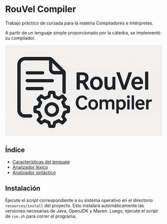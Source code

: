 # RouVel Compiler

Trabajo práctico de cursada para la materia Compiladores e Intérpretes.

A partir de un lenguaje simple proporcionado por la cátedra, se implementó su compilador.

![Ícono](resources/icon.png)

## Índice

- [Características del lenguaje](resources/markdown/language.md)
- [Analizador léxico](resources/markdown/lexer.md)
- [Analziador sintáctico](resources/markdown/parser.md)

## Instalación

Ejecute el _script_ correspondiente a su sistema operativo en el directorio `resources/install` del proyecto. Esto instalará automáticamente las versiones necesarias de Java, OpenJDK y Maven. Luego, ejecute el _script_ de `run.sh` para correr el programa.
